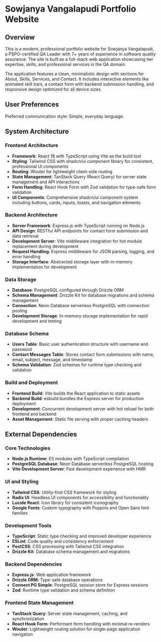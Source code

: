 # Sowjanya Vangalapudi Portfolio Website

## Overview

This is a modern, professional portfolio website for Sowjanya Vangalapudi, a PSPO-certified QA Leader with 7+ years of experience in software quality assurance. The site is built as a full-stack web application showcasing her expertise, skills, and professional services in the QA domain.

The application features a clean, minimalistic design with sections for About, Skills, Services, and Contact. It includes interactive elements like animated skill bars, a contact form with backend submission handling, and responsive design optimized for all device sizes.

## User Preferences

Preferred communication style: Simple, everyday language.

## System Architecture

### Frontend Architecture
- **Framework**: React 18 with TypeScript using Vite as the build tool
- **Styling**: Tailwind CSS with shadcn/ui component library for consistent, professional UI components
- **Routing**: Wouter for lightweight client-side routing
- **State Management**: TanStack Query (React Query) for server state management and API interactions
- **Form Handling**: React Hook Form with Zod validation for type-safe form validation
- **UI Components**: Comprehensive shadcn/ui component system including buttons, cards, inputs, toasts, and navigation elements

### Backend Architecture
- **Server Framework**: Express.js with TypeScript running on Node.js
- **API Design**: RESTful API endpoints for contact form submission and data retrieval
- **Development Server**: Vite middleware integration for hot module replacement during development
- **Request Handling**: Express middleware for JSON parsing, logging, and error handling
- **Storage Interface**: Abstracted storage layer with in-memory implementation for development

### Data Storage
- **Database**: PostgreSQL configured through Drizzle ORM
- **Schema Management**: Drizzle Kit for database migrations and schema management
- **Connection**: Neon Database serverless PostgreSQL with connection pooling
- **Development Storage**: In-memory storage implementation for rapid development and testing

### Database Schema
- **Users Table**: Basic user authentication structure with username and password
- **Contact Messages Table**: Stores contact form submissions with name, email, subject, message, and timestamp
- **Schema Validation**: Zod schemas for runtime type checking and validation

### Build and Deployment
- **Frontend Build**: Vite builds the React application to static assets
- **Backend Build**: esbuild bundles the Express server for production deployment
- **Development**: Concurrent development server with hot reload for both frontend and backend
- **Asset Management**: Static file serving with proper caching headers

## External Dependencies

### Core Technologies
- **Node.js Runtime**: ES modules with TypeScript compilation
- **PostgreSQL Database**: Neon Database serverless PostgreSQL hosting
- **Vite Development Server**: Fast development experience with HMR

### UI and Styling
- **Tailwind CSS**: Utility-first CSS framework for styling
- **Radix UI**: Headless UI components for accessibility and functionality
- **Lucide React**: Icon library for consistent iconography
- **Google Fonts**: Custom typography with Poppins and Open Sans font families

### Development Tools
- **TypeScript**: Static type checking and improved developer experience
- **ESLint**: Code quality and consistency enforcement
- **PostCSS**: CSS processing with Tailwind CSS integration
- **Drizzle Kit**: Database schema management and migrations

### Backend Dependencies
- **Express.js**: Web application framework
- **Drizzle ORM**: Type-safe database operations
- **Connect PG Simple**: PostgreSQL session store for Express sessions
- **Zod**: Runtime type validation and schema definition

### Frontend State Management
- **TanStack Query**: Server state management, caching, and synchronization
- **React Hook Form**: Performant form handling with minimal re-renders
- **Wouter**: Lightweight routing solution for single-page application navigation